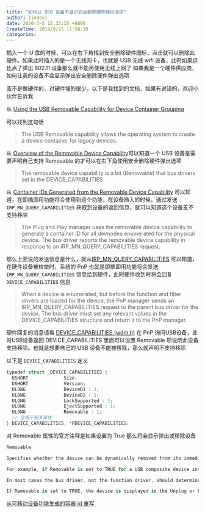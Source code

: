 ```yaml
---
title: "如何让 USB 设备不显示安全删除硬件弹出选项"
author: lindexi
date: 2020-3-5 12:33:15 +0800
CreateTime: 2019/9/25 11:58:19
categories: 
---
```


插入一个 U 盘的时候，可以在右下角找到安全删除硬件图标，点击就可以删除此硬件。如果此时插入的是一个无线网卡，也就是 USB 无线 wifi 设备，此时如果逗比点了弹出 802.11 设备那么就不能再使用无线上网了
如果我是一个硬件供应商，如何让我的设备不会显示弹出安全删除硬件弹出选项

<!--more-->


<!-- CreateTime:2019/9/25 11:58:19 -->

<!-- csdn -->

我不是做硬件的，对硬件懂的很少，以下是我找到的文档，如果有说错的，欢迎小伙伴告诉我

从 [Using the USB Removable Capability for Device Container Grouping](https://docs.microsoft.com/en-us/windows-hardware/drivers/install/using-the-usb-removable-capability-for-device-container-grouping )

可以找到这句话

> The USB Removable capability allows the operating system to create a device container for legacy devices.

从 [Overview of the Removable Device Capability](https://docs.microsoft.com/en-us/windows-hardware/drivers/install/overview-of-the-removable-device-capability )可以知道一个 USB 设备是需要声明自己支持 Removable 的才可以在右下角使用安全删除硬件弹出选项

> The removable device capability is a bit (Removable) that bus drivers set in the DEVICE_CAPABILITIES

从 [Container IDs Generated from the Removable Device Capability](https://docs.microsoft.com/en-us/windows-hardware/drivers/install/container-ids-generated-from-the-removable-device-capability ) 可以知道，在即插即用功能将会使用到这个功能，在设备插入的时候，通过发送 `IRP_MN_QUERY_CAPABILITIES` 获取到设备的返回信息，就可以知道这个设备支不支持移除

> The Plug and Play manager uses the removable device capability to generate a container ID for all devnodes enumerated for the physical device. The bus driver reports the removable device capability in response to an IRP_MN_QUERY_CAPABILITIES request.

那么上面说的发送信息是什么，就从[IRP_MN_QUERY_CAPABILITIES](https://docs.microsoft.com/en-us/windows-hardware/drivers/kernel/irp-mn-query-capabilities ) 可以知道，在硬件设备被枚举时，系统的 PnP 也就是即插即用功能将会发送 `IRP_MN_QUERY_CAPABILITIES` 信息给到硬件，此时硬件收到时将会回复 `DEVICE_CAPABILITIES` 信息

> When a device is enumerated, but before the function and filter drivers are loaded for the device, the PnP manager sends an IRP_MN_QUERY_CAPABILITIES request to the parent bus driver for the device. The bus driver must set any relevant values in the DEVICE_CAPABILITIES structure and return it to the PnP manager.

硬件回复的消息请看 [DEVICE_CAPABILITIES (wdm.h)](https://docs.microsoft.com/zh-cn/windows-hardware/drivers/ddi/content/wdm/ns-wdm-_device_capabilities ) 在 PnP 询问USB设备，此时USB设备返回 DEVICE_CAPABILITIES 里面可以设置 Removable 项说明此设备支持移除。也就是想要自己的 USB 设备不能被移除，那么就声明不支持移除

以下是 `DEVICE_CAPABILITIES` 定义

```csharp
typedef struct _DEVICE_CAPABILITIES {
  USHORT             Size;
  USHORT             Version;
  ULONG              DeviceD1 : 1;
  ULONG              DeviceD2 : 1;
  ULONG              LockSupported : 1;
  ULONG              EjectSupported : 1;
  ULONG              Removable : 1;
  // 忽略不相关属性
} DEVICE_CAPABILITIES, *PDEVICE_CAPABILITIES;
```

对 Removable 属性的官方注释是如果设置为 True 那么将会显示弹出或移除设备

```csharp
Removable

Specifies whether the device can be dynamically removed from its immediate parent. If Removable is set to TRUE, the device does not belong to the same physical object as its parent.

For example, if Removable is set to TRUE for a USB composite device inside a multifunction printer, the composite device does not belong to the physical object of its immediate parent, such as a USB hub inside a notebook PC.

In most cases the bus driver, not the function driver, should determine the value of the Removable parameter of the device. For USB devices, the USB hub driver sets the Removable parameter. It should not be modified by the function driver.

If Removable is set to TRUE, the device is displayed in the Unplug or Eject Hardware program, unless SurpriseRemovalOK is also set to TRUE.
```

[从可移动设备功能生成的容器 Id 重写](https://docs.microsoft.com/zh-cn/windows-hardware/drivers/install/container-ids-generated-from-a-removable-device-capability-override )

